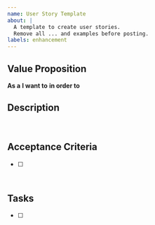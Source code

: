 ```yaml
---
name: User Story Template
about: |
  A template to create user stories.
  Remove all ... and examples before posting.
labels: enhancement
---
```


## Value Proposition

**As a** 
**I want to** 
**in order to** 
​

## Description


​

## Acceptance Criteria

- [ ] 
      ​

## Tasks

- [ ] 
